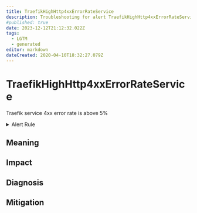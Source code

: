 ```yaml
---
title: TraefikHighHttp4xxErrorRateService
description: Troubleshooting for alert TraefikHighHttp4xxErrorRateService
#published: true
date: 2023-12-12T21:12:32.022Z
tags: 
  - LGTM
  - generated
editor: markdown
dateCreated: 2020-04-10T18:32:27.079Z
---
```


# TraefikHighHttp4xxErrorRateService

Traefik service 4xx error rate is above 5%

<details>
  <summary>Alert Rule</summary>

{{% rule "traefik/embedded-exporter-v2.yml" "TraefikHighHttp4xxErrorRateService" %}}

{{% comment %}}

```yaml
alert: TraefikHighHttp4xxErrorRateService
expr: sum(rate(traefik_service_requests_total{code=~"4.*"}[3m])) by (service) / sum(rate(traefik_service_requests_total[3m])) by (service) * 100 > 5
for: 1m
labels:
    severity: critical
annotations:
    summary: Traefik high HTTP 4xx error rate service (instance {{ $labels.instance }})
    description: |-
        Traefik service 4xx error rate is above 5%
          VALUE = {{ $value }}
          LABELS = {{ $labels }}
    runbook: https://github.com/srerun/prometheus-alerts/blob/main/content/runbooks/embedded-exporter-v2/TraefikHighHttp4xxErrorRateService.md

```

{{% /comment %}}

</details>


## Meaning
[//]: # "Short paragraph that explains what the alert means"


## Impact
[//]: # "What could / will happen if the alert is not addressed"



## Diagnosis
[//]: # "Steps to take to identify the cause of the problem"



## Mitigation
[//]: # "The steps necessary to resolve the alert"
